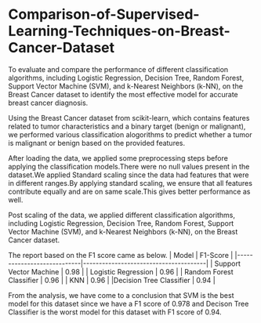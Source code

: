 # Comparison-of-Supervised-Learning-Techniques-on-Breast-Cancer-Dataset
To evaluate and compare the performance of different classification algorithms, including Logistic Regression, Decision Tree, Random Forest, Support Vector Machine (SVM), and k-Nearest Neighbors (k-NN), on the Breast Cancer dataset to identify the most effective model for accurate breast cancer diagnosis.

Using the Breast Cancer dataset from scikit-learn, which contains features related to tumor characteristics and a binary target (benign or malignant), we performed various classification alogorithms to predict whether a tumor is malignant or benign based on the provided features.

After loading the data, we applied some preprocessing steps before applying the classification models.There were no null values present in the dataset.We applied Standard scaling since the data had features that were in different ranges.By applying standard scaling, we ensure that all features contribute equally and are on same scale.This gives better performance as well.

Post scaling of the data, we applied different classification algorithms, including Logistic Regression, Decision Tree, Random Forest, Support Vector Machine (SVM), and k-Nearest Neighbors (k-NN), on the Breast Cancer dataset.

The report based on the F1 score came  as below.
|     Model                  |                            F1-Score   |
|----------------------------|---------------------------------------|
|   Support Vector Machine   |                0.98                   |
|   Logistic Regression      |                0.96                   |
|  Random Forest Classifier  |                0.96                   |
|                      KNN   |                0.96                   |
|Decision Tree Classifier    |                0.94                   |

From the analysis, we have come to a conclusion that SVM is the best model for this dataset since we have a F1 score of 0.978 and Decison Tree Classifier is the worst model for this dataset with F1 score of 0.94.
